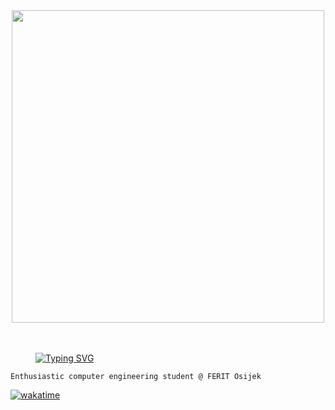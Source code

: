 <div align="center">
<img src="https://steamuserimages-a.akamaihd.net/ugc/446238782551007626/C229EF34B6B62AE2087EBDB3159F67E8E6442F06/?imw=5000&imh=5000&ima=fit&impolicy=Letterbox&imcolor=%23000000&letterbox=false" align="center" style="width: 500"/>
</div>  
  
  <br>
  <br>
<div>
<dd>

<a href="https://git.io/typing-svg"><img src="https://readme-typing-svg.demolab.com?font=Fira+Code&pause=1&color=376FC0EE&multiline=true&width=435&lines=Hello!+I'm+Ana." alt="Typing SVG"/></a>
 
  </dd>

</div>



```
Enthusiastic computer engineering student @ FERIT Osijek
```


[![wakatime](https://wakatime.com/badge/user/b1fe7a4c-068b-418f-9fa5-419b6600bb8e.svg)](https://wakatime.com/@b1fe7a4c-068b-418f-9fa5-419b6600bb8e)


